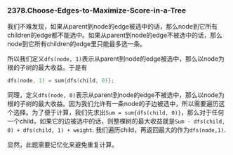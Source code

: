 ### 2378.Choose-Edges-to-Maximize-Score-in-a-Tree

我们不难发现，如果从parent到node的edge被选中的话，那么node到它所有children的edge都不能选中。如果从parent到node的edge不被选中的话，那么node到它所有children的edge里只能最多选一条。

所以我们定义`dfs(node, 1)`表示从parent到node的edge被选中，那么以node为根的子树的最大收益。于是有
```cpp
dfs(node, 1) = sum{dfs(child, 0)};
```
同理，定义`dfs(node, 0)`表示从parent到node的edge不被选中，那么以node为根的子树的最大收益。因为我们允许有一条node的子边被选中，所以需要遍历这个选择。为了便于计算，我们先求出`Sum = sum{dfs(child, 0)}`，那么对于任何一个child，如果它的边被选中的话，则整棵树的最大收益就是`Sum - dfs(child, 0) + dfs(child, 1) + weight`. 我们遍历child，再返回最大的作为`dfs(node,1)`.

显然，此题需要记忆化来避免重复计算。
